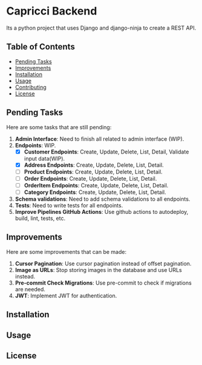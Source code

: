 # Capricci Backend

Its a python project that uses Django and django-ninja to create a REST API.

## Table of Contents

- [Pending Tasks](#pending-tasks)
- [Improvements](#improvements)
- [Installation](#installation)
- [Usage](#usage)
- [Contributing](#contributing)
- [License](#license)

## Pending Tasks

Here are some tasks that are still pending:

1. **Admin Interface**: Need to finish all related to admin interface (WIP).
2. **Endpoints**: WIP.
    - [x] **Customer Endpoints**: Create, Update, Delete, List, Detail, Validate input data(WIP).
    - [x] **Address Endpoints**: Create, Update, Delete, List, Detail.
    - [ ] **Product Endpoints**: Create, Update, Delete, List, Detail.
    - [ ] **Order Endpoints**: Create, Update, Delete, List, Detail.
    - [ ] **OrderItem Endpoints**: Create, Update, Delete, List, Detail.
    - [ ] **Category Endpoints**: Create, Update, Delete, List, Detail.
3. **Schema validations**: Need to add schema validations to all endpoints.
4. **Tests**: Need to write tests for all endpoints.
5. **Improve Pipelines GitHub Actions**: Use github actions to autodeploy, build, lint, tests, etc.

## Improvements

Here are some improvements that can be made:

1. **Cursor Pagination**: Use cursor pagination instead of offset pagination.
2. **Image as URLs**: Stop storing images in the database and use URLs instead.
3. **Pre-commit Check Migrations**: Use pre-commit to check if migrations are needed.
4. **JWT**: Implement JWT for authentication.

## Installation


## Usage



## License
